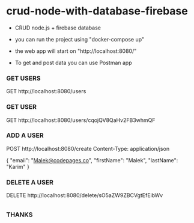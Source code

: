 # crud-node-with-database-firebase
- CRUD node.js + firebase database


- you can run the project using "docker-compose up"
- the web app will start on "http://localhost:8080/"

- To get and post data you can use Postman app 

### GET USERS
GET http://localhost:8080/users

### GET USER
GET http://localhost:8080/users/cqojQV8QaHv2FB3whmQF

### ADD A USER
POST http://localhost:8080/create
Content-Type: application/json

{
    "email": "Malek@codepages.co",
    "firstName": "Malek",
    "lastName": "Karim"
}

### DELETE A USER
DELETE http://localhost:8080/delete/sO5aZW9ZBCVgtEfEibWv

###### #######
### THANKS ###
###### #######